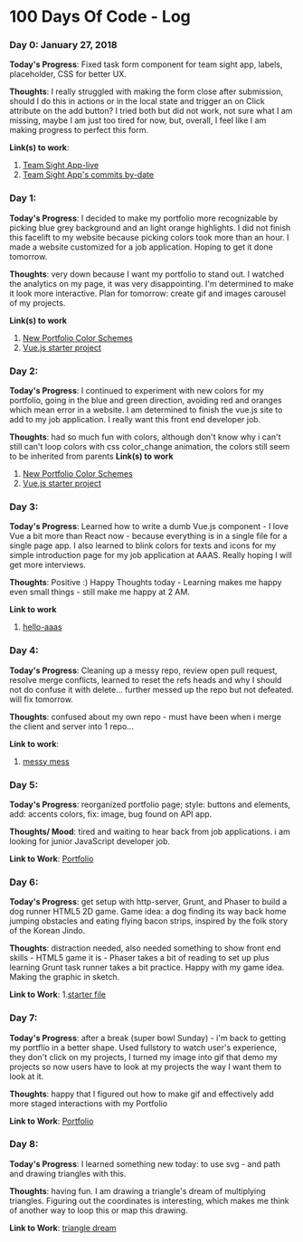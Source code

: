 # 100 Days Of Code - Log

### Day 0: January 27, 2018

**Today's Progress**: Fixed task form component for team sight app, labels, placeholder, CSS for better UX.

**Thoughts**: I really struggled with making the form close after submission, should I do this in actions or in the local state and trigger an on Click attribute on the add button? I tried both but did not work, not sure what I am missing, maybe I am just too tired for now, but, overall, I feel like I am making progress to perfect this form.

**Link(s) to work**:
1. [Team Sight App-live](https://team-sight.herokuapp.com/)
2. [Team Sight App's commits by-date](https://github.com/nnh242/Team-Sight-App-with-API/commits/deploy-branch)

### Day 1:
**Today's Progress**: I decided to make my portfolio more recognizable by picking blue grey background and an light orange highlights. I did not finish this facelift to my website because picking colors took more than an hour. I made a website customized for a job application. Hoping to get it done tomorrow.

**Thoughts**: very down because I want my portfolio to stand out. I watched the analytics on my page, it was very disappointing. I'm determined to make it look more interactive. Plan for tomorrow: create gif and images carousel of my projects.

**Link(s) to work**
1. [New Portfolio Color Schemes](https://github.com/nnh242/tina.n.hoang/tree/new-portfolio)
2. [Vue.js starter project](https://github.com/nnh242/hello-AAAS-i-am-tina)

### Day 2:
**Today's Progress**: I continued to experiment with new colors for my portfolio, going in the blue and green direction, avoiding red and oranges which mean error in a website. I am determined to finish the vue.js site to add to my job application. I really want this front end developer job.

**Thoughts**: had so much fun with colors, although don't know why i can't still can't loop colors with css color_change animation, the colors still seem to be inherited from parents
**Link(s) to work**
1. [New Portfolio Color Schemes](https://github.com/nnh242/tina.n.hoang)
2. [Vue.js starter project](https://github.com/nnh242/hello-AAAS-i-am-tina)

### Day 3:
**Today's Progress**: Learned how to write a dumb Vue.js component - I love Vue a bit more than React now - because everything is in a single file for a single page app. I also learned to blink colors for texts and icons for my simple introduction page for my job application at AAAS. Really hoping I will get more interviews.

**Thoughts**: Positive :) Happy Thoughts today - Learning makes me happy even small things - still make me happy at 2 AM.

**Link to work**
1. [hello-aaas](https://hello-aaas-i-am-tina.herokuapp.com/)

### Day 4:
**Today's Progress**: Cleaning up a messy repo, review open pull request, resolve merge conflicts, learned to reset the refs heads and why I should not do confuse it with delete... further messed up the repo but not defeated. will fix tomorrow.

**Thoughts**: confused about my own repo - must have been when i merge the client and server into 1 repo...

**Link to work**:
1. [messy mess](https://github.com/nnh242/Team-Sight-App-with-API)

### Day 5:
**Today's Progress**: reorganized portfolio page; style: buttons and elements, add: accents colors, fix: image, bug found on API app.

**Thoughts/ Mood**: tired and waiting to hear back from job applications. i am looking for junior JavaScript developer job.

**Link to Work**: [Portfolio](https://nnh242.github.io/tina.n.hoang/)

### Day 6:
**Today's Progress**: get setup with http-server, Grunt, and Phaser to build a dog runner HTML5 2D game. Game idea: a dog finding its way back home jumping obstacles and eating flying bacon strips, inspired by the folk story of the Korean Jindo.

**Thoughts**: distraction needed, also needed something to show front end skills - HTML5 game it is - Phaser takes a bit of reading to set up plus learning Grunt task runner takes a bit practice. Happy with my game idea. Making the graphic in sketch.

**Link to Work**:
1.[starter file](https://github.com/nnh242/fluffy-cocopuffy)

### Day 7:
**Today's Progress**: after a break (super bowl Sunday) - i'm back to getting my portflio in a better shape. Used fullstory to watch user's experience, they don't click on my projects, I turned my image into gif that demo my projects so now users have to look at my projects the way I want them to look at it.

**Thoughts**: happy that I figured out how to make gif and effectively add more staged interactions with my Portfolio

**Link to Work**: [Portfolio](https://nnh242.github.io/tina.n.hoang/)

### Day 8:
**Today's Progress**: I learned something new today: to use svg - and path and drawing triangles with this.

**Thoughts**: having fun. I am drawing a triangle's dream of multiplying triangles. Figuring out the coordinates is interesting, which makes me think of another way to loop this or map this drawing.

**Link to Work**: [triangle dream](https://codepen.io/nhoang/pen/yvaQwV)

